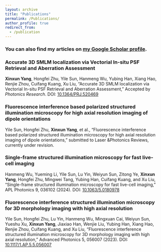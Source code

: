 ```yaml
---
layout: archive
title: "Publications"
permalink: /Publications/
author_profile: true
redirect_from:
  - /publication
---
```

### **You can also find my articles on [my Google Scholar profile](https://scholar.google.com/citations?user=t12cp3cAAAAJ&hl=en).**

### **Accurate 3D SMLM localization via Vectorial In-situ PSF Retrieval and Aberration Assessment** 
**Xinxun Yang**, Hongfei Zhu, Yile Sun, Hanmeng Wu, Yubing Han, Xiang Hao, Renjie Zhou, Cuifang Kuang, Xu Liu, “Accurate 3D SMLM localization via Vectorial In-situ PSF Retrieval and Aberration Assessment,” Accepted by *Photonics Research*. DOI: [10.1364/PRJ.520469](https://doi.org/10.1364/PRJ.520469)

### **Fluorescence interference based polarized structured illumination microscopy for high axial resolution imaging of dipole orientations** 
Yile Sun, Hongfei Zhu, **Xinxun Yang**, et al., “Fluorescence interference based polarized structured illumination microscopy for high axial resolution imaging of dipole orientations,” submitted to Laser &Photonics Reviews, currently under revision.

### **Single-frame structured illumination microscopy for fast live-cell imaging** 
Hanmeng Wu, Yueming Li, Yile Sun, Lu Yin, Weiyun Sun, Zitong Ye, **Xinxun Yang**, Hongfei Zhu, Mingwei Tang, Yubing Han, Cuifang Kuang, and Xu Liu, “Single-frame structured illumination microscopy for fast live-cell imaging,” APL Photonics 9, 036102 (2024). DOI: [10.1063/5.0180978](https://doi.org/10.1063/5.0180978)

### **Fluorescence interference structured illumination microscopy for 3D morphology imaging with high axial resolution** 
Yile Sun, Hongfei Zhu, Lu Yin, Hanmeng Wu, Mingxuan Cai, Weiyun Sun, Yueshu Xu, **Xinxun Yang**, Jiaxiao Han, Wenjie Liu, Yubing Han, Xiang Hao, Renjie Zhou, Cuifang Kuang, and Xu Liu, “Fluorescence interference structured illumination microscopy for 3D morphology imaging with high axial resolution,” Advanced Photonics 5, 056007 (2023). DOI: [10.1117/1.AP.5.5.056007](https://doi.org/10.1117/1.AP.5.5.056007)

